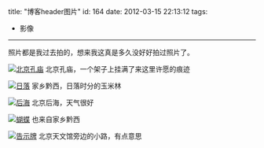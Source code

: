 title: "博客header图片"
id: 164
date: 2012-03-15 22:13:12
tags: 
- 影像
---

照片都是我过去拍的，想来我这真是多久没好好拍过照片了。

[![北京孔庙](http://jimliu.net/wp-content/uploads/2012/09/wish-300x86.jpg "北京孔庙")](http://jimliu.net/wp-content/uploads/2012/09/wish.jpg) 北京孔庙，一个架子上挂满了来这里许愿的痕迹

[![日落](http://jimliu.net/wp-content/uploads/2012/09/sunset-300x86.jpg "日落")](http://jimliu.net/wp-content/uploads/2012/09/sunset.jpg) 家乡黔西，日落时分的玉米林

[![后海](http://jimliu.net/wp-content/uploads/2012/09/houhai-3-300x86.jpg "后海")](http://jimliu.net/wp-content/uploads/2012/09/houhai-3.jpg) 北京后海，天气很好

[![蝴蝶](http://jimliu.net/wp-content/uploads/2012/09/butterfly-300x86.jpg "蝴蝶")](http://jimliu.net/wp-content/uploads/2012/09/butterfly.jpg) 也来自家乡黔西

[![告示牌](http://jimliu.net/wp-content/uploads/2012/09/board-300x86.jpg "告示牌")](http://jimliu.net/wp-content/uploads/2012/09/board.jpg) 北京天文馆旁边的小路，有点意思